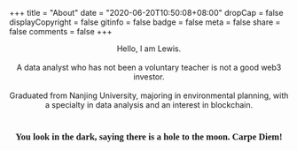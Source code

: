+++
title = "About"
date = "2020-06-20T10:50:08+08:00"
dropCap = false
displayCopyright = false
gitinfo = false
badge = false
meta = false
share = false
comments = false
+++



<center> Hello, I am Lewis.</center><br>

<center>A data analyst who has not been a voluntary teacher is not a good web3 investor.</center><br>

<center>Graduated from Nanjing University, majoring in environmental planning, with a specialty in data analysis and an interest in blockchain.</center><br>

<center><h3 class="viva-la-vida" style="font-family:'ZCOOL XiaoWei'">You look in the dark, saying there is a hole to the moon. Carpe Diem!</h2></center>
